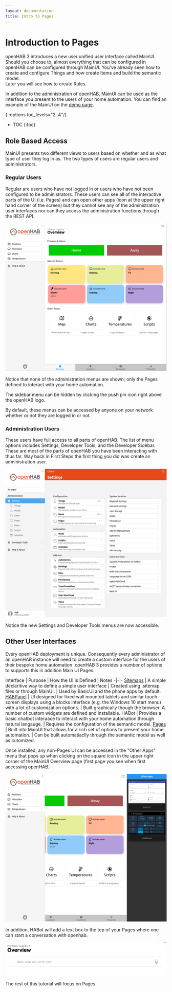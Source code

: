 ```yaml
---
layout: documentation
title: Intro to Pages
---
```


# Introduction to Pages

openHAB 3 introduces a new user unified user interface called MainUI. 
Should you choose to, almost everything that can be configured in openHAB can be configured through MainUI. 
You've already seen how to create and configure Things and how create Items and build the semantic model.  
Later you will see how to create Rules.

In addition to the administration of openHAB, MainUI can be used as the interface you present to the users of your home automation.
You can find an example of the MainUI on the [demo page](https://demo.openhab.org/#!/).

{::options toc_levels="2..4"/}

- TOC
{:toc}

## Role Based Access

MainUI presents two different views to users based on whether and as what type of user they log in as. 
The two types of users are regular users and administrators. 

### Regular Users

Regular are users who have not logged in or users who have not been configured to be administrators. 
These users can see all of the interactive parts of the UI (i.e. Pages) and can open other apps (icon at the upper right hand corner of the screen) but they cannot see any of the administration user interfaces nor can they access the administration functions through the REST API. 

![regular user view](images/regular_user.png)

Notice that none of the administration menus are shown; only the Pages defined to interact with your home automation.

The sidebar menu can be hidden by clicking the push pin icon right above the openHAB logo.

By default, these menus can be accessed by anyone on your network whether or not they are logged in or not. 

### Administration Users

These users have full access to all parts of openHAB. 
The list of menu options includes Settings, Developer Tools, and the Developer Sidebar. 
These are most of the parts of openHAB you have been interacting with thus far. 
Way back in First Steps the first thing you did was create an administration user.

![admin user view](images/admin_user.png)

Notice the new Settings and Developer Tools menus are now accessible.

## Other User Interfaces

Every openHAB deployment is unique. 
Consequently every administrator of an openHAB instance will need to create a custom interface for the users of their bespoke home automation.
openHAB 3 provides a number of options to supports this in addition Main UI Pages.

Interface | Purpose | How the UI is Defined | Notes
-|-|-
[Sitemaps]({{base}}/ui/sitemaps.html) | A simple declaritive way to define a simple user interface | Created using .sitemap files or through MainUI. | Used by BasicUI and the phone apps by default.
[HABPanel]({{base}}/ui/habpanel/habpanel.html) | UI designed for fixed wall mounted tablets and similar touch screen displays using a blocks interface (e.g. the Windows 10 start menu) with a lot of customization options. | Built graphically though the browser. A number of custom widgets are defined and installable.
HABot <!-- Where did the HABot docs go? --> | Provides a basic chatbot interaace to interact with your home automation through natural langauge. | Requires the configuration of the semantic model.
[Pages]({{base}}/ui/index.html) | Built into MainUI that allows for a rich set of options to present your home automation. | Can be built automatiaclly through the semantic model as well as cutomized.

Once installed, any non-Pages UI can be accessed in the "Other Apps" menu that pops up when clicking on the square icon in the upper right corner of the MainUI Overview page (first page you see when first accessing openHAB.

![other apps menu](images/other_apps.png)

In addition, HABot will add a text box to the top of your Pages where one can start a conversation with openhab.

![HABot text entry](images/habot_text.png)

The rest of this tutorial will focus on Pages. 

